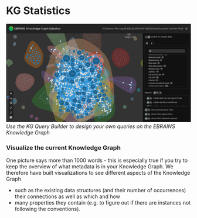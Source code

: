 # KG Statistics

![KG Statistics](kg_statistics.jpg)
*Use the KG Query Builder to design your own queries on the EBRAINS Knowledge Graph*

### Visualize the current Knowledge Graph
One picture says more than 1000 words - this is especially true if you try to keep the overview of what metadata 
is in your Knowledge Graph. We therefore have built visualizations to see different aspects of the Knowledge Graph 
- such as the existing data structures (and their number of occurrences) their connections as well as which and how 
- many properties they contain (e.g. to figure out if there are instances not following the conventions).
